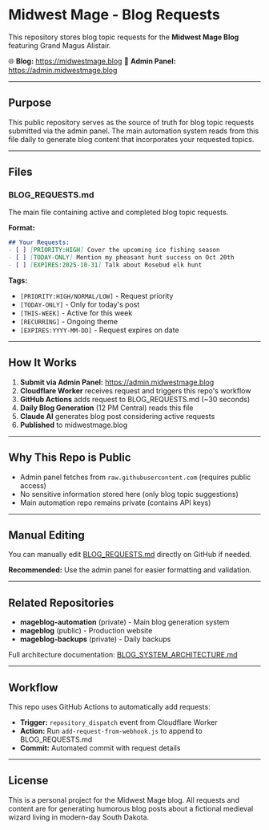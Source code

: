 # Midwest Mage - Blog Requests

This repository stores blog topic requests for the **Midwest Mage Blog** featuring Grand Magus Alistair.

🌐 **Blog:** https://midwestmage.blog
📝 **Admin Panel:** https://admin.midwestmage.blog

---

## Purpose

This public repository serves as the source of truth for blog topic requests submitted via the admin panel. The main automation system reads from this file daily to generate blog content that incorporates your requested topics.

---

## Files

### BLOG_REQUESTS.md
The main file containing active and completed blog topic requests.

**Format:**
```markdown
## Your Requests:
- [ ] [PRIORITY:HIGH] Cover the upcoming ice fishing season
- [ ] [TODAY-ONLY] Mention my pheasant hunt success on Oct 20th
- [ ] [EXPIRES:2025-10-31] Talk about Rosebud elk hunt
```

**Tags:**
- `[PRIORITY:HIGH/NORMAL/LOW]` - Request priority
- `[TODAY-ONLY]` - Only for today's post
- `[THIS-WEEK]` - Active for this week
- `[RECURRING]` - Ongoing theme
- `[EXPIRES:YYYY-MM-DD]` - Request expires on date

---

## How It Works

1. **Submit via Admin Panel:** https://admin.midwestmage.blog
2. **Cloudflare Worker** receives request and triggers this repo's workflow
3. **GitHub Actions** adds request to BLOG_REQUESTS.md (~30 seconds)
4. **Daily Blog Generation** (12 PM Central) reads this file
5. **Claude AI** generates blog post considering active requests
6. **Published** to midwestmage.blog

---

## Why This Repo is Public

- Admin panel fetches from `raw.githubusercontent.com` (requires public access)
- No sensitive information stored here (only blog topic suggestions)
- Main automation repo remains private (contains API keys)

---

## Manual Editing

You can manually edit [BLOG_REQUESTS.md](BLOG_REQUESTS.md) directly on GitHub if needed.

**Recommended:** Use the admin panel for easier formatting and validation.

---

## Related Repositories

- **mageblog-automation** (private) - Main blog generation system
- **mageblog** (public) - Production website
- **mageblog-backups** (private) - Daily backups

Full architecture documentation: [BLOG_SYSTEM_ARCHITECTURE.md](https://github.com/masterbainter/theyearis1337/blob/master/BLOG_SYSTEM_ARCHITECTURE.md)

---

## Workflow

This repo uses GitHub Actions to automatically add requests:

- **Trigger:** `repository_dispatch` event from Cloudflare Worker
- **Action:** Run `add-request-from-webhook.js` to append to BLOG_REQUESTS.md
- **Commit:** Automated commit with request details

---

## License

This is a personal project for the Midwest Mage blog. All requests and content are for generating humorous blog posts about a fictional medieval wizard living in modern-day South Dakota.
